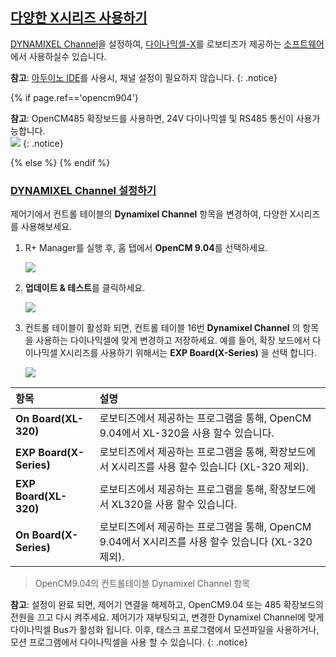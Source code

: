 
## [다양한 X시리즈 사용하기](#다양한-x시리즈-사용하기)

[DYNAMIXEL Channel](#dynamixel-channel-설정하기)을 설정하여, [다이나믹셀-X](/docs/kr/dxl/x/#x-series)를 로보티즈가 제공하는 [소프트웨어](/docs/kr/software/#로보플러스)에서 사용하실수 있습니다. 

**참고**: [아두이노 IDE](#아두이노-ide)를 사용시, 채널 설정이 필요하지 않습니다. 
{: .notice}

{% if page.ref=='opencm904'}

**참고**: OpenCM485 확장보드를 사용하면, 24V 다이나믹셀 및 RS485 통신이 사용가능합니다.  
![](/assets/images/sw/rplus2/manager/rplusmanager2_30_kr.jpg) 
{: .notice}

{% else %}
{% endif %}

### [DYNAMIXEL Channel 설정하기](#dynamixel-channel-설정하기)

제어기에서 컨트롤 테이블의 **Dynamixel Channel** 항목을 변경하여, 다양한 X시리즈를 사용해보세요.

1. R+ Manager를 실행 후, 홈 탭에서 **OpenCM 9.04**를 선택하세요.

    ![](/assets/images/sw/rplus2/manager/rplus_manager2_dxl_channel_setting_01_kr.png)

2. **업데이트 & 테스트**를 클릭하세요.  

    ![](/assets/images/sw/rplus2/manager/rplus_manager2_dxl_channel_setting_02_kr.png)

3. 컨트롤 테이블이 활성화 되면, 컨트롤 테이블 16번 **Dynamixel Channel** 의 항목을 사용하는 다이나믹셀에 맞게 변경하고 저장하세요. 예를 들어, 확장 보드에서 다이나믹셀 X시리즈를 사용하기 위해서는 **EXP Board(X-Series)** 을 선택 합니다.
  
    ![](/assets/images/sw/rplus2/manager/rplus_manager2_dxl_channel_setting_03_kr.png)
              
| 항목                    | 설명                                                                                               |
|:------------------------|:---------------------------------------------------------------------------------------------------|
| **On Board(XL-320)**    | 로보티즈에서 제공하는 프로그램을 통해, OpenCM 9.04에서 XL-320을 사용 할수 있습니다.                |
| **EXP Board(X-Series)** | 로보티즈에서 제공하는 프로그램을 통해, 확장보드에서 X시리즈를 사용 할수 있습니다 (XL-320 제외).    |
| **EXP Board(XL-320)**   | 로보티즈에서 제공하는 프로그램을 통해, 확장보드에서 XL320을 사용 할수 있습니다.                    |
| **On Board(X-Series)**  | 로보티즈에서 제공하는 프로그램을 통해, OpenCM 9.04에서 X시리즈를 사용 할수 있습니다 (XL-320 제외). |

> OpenCM9.04의 컨트롤테이블 Dynamixel Channel 항목

**참고**: 설정이 완료 되면, 제어기 연결을 해제하고, OpenCM9.04 또는 485 확장보드의 전원을 끄고 다시 켜주세요. 제어기가 재부팅되고, 변경한 Dynamixel Channel에 맞게 다이나믹셀 Bus가 활성화 됩니다. 이후, 태스크 프로그램에서 모션파일을 사용하거나, 모션 프로그램에서 다이나믹셀을 사용 할 수 있습니다. 
{: .notice}
